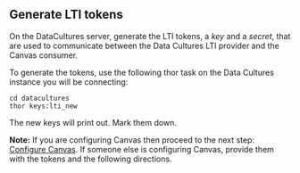 ## Generate LTI tokens
On the DataCultures server, generate the LTI tokens, a _key_ and a _secret_, that are used to communicate between the Data Cultures LTI provider and the Canvas consumer. 

To generate the tokens, use the following thor task on the Data Cultures instance you will be connecting:
```shell
cd datacultures
thor keys:lti_new
```
The new keys will print out. Mark them down. 

**Note:** If you are configuring Canvas then proceed to the next step: [Configure Canvas](https://github.com/ets-berkeley-edu/datacultures/blob/master/docs/canvas_configuration.md#configure-canvas). If someone else is configuring Canvas, provide them with the tokens and the following directions.
